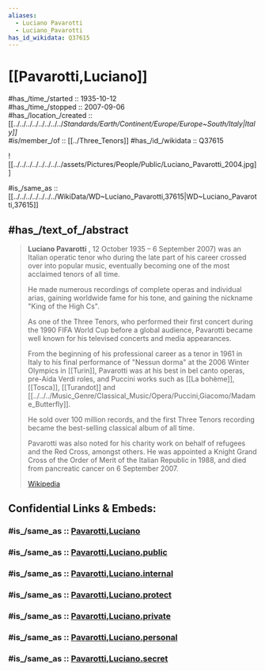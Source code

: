```yaml
---
aliases:
  - Luciano Pavarotti
  - Luciano_Pavarotti
has_id_wikidata: Q37615
---
```


# [[Pavarotti,Luciano]] 

#has_/time_/started :: 1935-10-12   
#has_/time_/stopped  :: 2007-09-06  
#has_/location_/created :: [[../../../../../../../../_Standards/Earth/Continent/Europe/Europe~South/Italy|Italy]]  
#is_/member_/of :: [[../Three_Tenors]]
#has_/id_/wikidata :: Q37615

![[../../../../../../../../assets/Pictures/People/Public/Luciano_Pavarotti_2004.jpg]]

#is_/same_as :: [[../../../../../../../WikiData/WD~Luciano_Pavarotti,37615|WD~Luciano_Pavarotti,37615]] 

## #has_/text_of_/abstract 

> **Luciano Pavarotti** , 12 October 1935 – 6 September 2007) was an Italian operatic tenor 
> who during the late part of his career crossed over into popular music, 
> eventually becoming one of the most acclaimed tenors of all time. 
> 
> He made numerous recordings of complete operas and individual arias, 
> gaining worldwide fame for his tone, and gaining the nickname "King of the High Cs".
>
> As one of the Three Tenors, who performed their first concert 
> during the 1990 FIFA World Cup before a global audience, 
> Pavarotti became well known for his televised concerts and media appearances. 
> 
> From the beginning of his professional career as a tenor in 1961 in Italy 
> to his final performance of "Nessun dorma" at the 2006 Winter Olympics in [[Turin]], 
> Pavarotti was at his best in bel canto operas, pre-Aida Verdi roles, and Puccini works 
> such as [[La bohème]], [[Tosca]], [[Turandot]] and [[../../../Music_Genre/Classical_Music/Opera/Puccini,Giacomo/Madame_Butterfly]]. 
> 
> He sold over 100 million records, and the first Three Tenors recording 
> became the best-selling classical album of all time. 
> 
> Pavarotti was also noted for his charity work on behalf of refugees 
> and the Red Cross, amongst others. 
> He was appointed a Knight Grand Cross of the Order of Merit of the Italian Republic 
> in 1988, and died from pancreatic cancer on 6 September 2007.
>
> [Wikipedia](https://en.wikipedia.org/wiki/Luciano%20Pavarotti)


## Confidential Links & Embeds: 

### #is_/same_as :: [Pavarotti,Luciano](/_Standards/Society/Communication/Media/Music/Musician/Music~Band/Three_Tenors/Pavarotti,Luciano.md) 

### #is_/same_as :: [Pavarotti,Luciano.public](/_public/Society/Communication/Media/Music/Musician/Music~Band/Three_Tenors/Pavarotti,Luciano.public.md) 

### #is_/same_as :: [Pavarotti,Luciano.internal](/_internal/Society/Communication/Media/Music/Musician/Music~Band/Three_Tenors/Pavarotti,Luciano.internal.md) 

### #is_/same_as :: [Pavarotti,Luciano.protect](/_protect/Society/Communication/Media/Music/Musician/Music~Band/Three_Tenors/Pavarotti,Luciano.protect.md) 

### #is_/same_as :: [Pavarotti,Luciano.private](/_private/Society/Communication/Media/Music/Musician/Music~Band/Three_Tenors/Pavarotti,Luciano.private.md) 

### #is_/same_as :: [Pavarotti,Luciano.personal](/_personal/Society/Communication/Media/Music/Musician/Music~Band/Three_Tenors/Pavarotti,Luciano.personal.md) 

### #is_/same_as :: [Pavarotti,Luciano.secret](/_secret/Society/Communication/Media/Music/Musician/Music~Band/Three_Tenors/Pavarotti,Luciano.secret.md)

